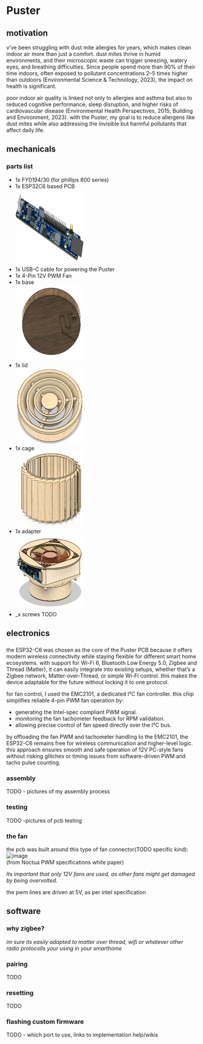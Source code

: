 # Puster
## motivation
v’ve been struggling with dust mite allergies for years, which makes clean indoor air more than just a comfort. dust mites thrive in humid environments, and their microscopic waste can trigger sneezing, watery eyes, and breathing difficulties. Since people spend more than 90% of their time indoors, often exposed to pollutant concentrations 2–5 times higher than outdoors (Environmental Science & Technology, 2023), the impact on health is significant.

poor indoor air quality is linked not only to allergies and asthma but also to reduced cognitive performance, sleep disruption, and higher risks of cardiovascular disease (Environmental Health Perspectives, 2015; Building and Environment, 2023). with the Puster, my goal is to reduce allergens like dust mites while also addressing the invisible but harmful pollutants that affect daily life.

## mechanicals
### parts list
- 1x FY0194/30 (for phillips 800 series)
- 1x ESP32C6 based PCB  
  <img width="181" height="199" alt="image" src=images/pcb_3D.png />
- 1x USB-C cable for powering the Puster
- 1x 4-Pin 12V PWM Fan   
- 1x base  
  <img width="181" height="199" alt="image" src=images/base.png />
- 1x lid  
  <img width="181" height="199" alt="image" src=images/lid.png />
- 1x cage  
  <img width="181" height="199" alt="image" src=images/cage.png />
- 1x adapter  
  <img width="181" height="199" alt="image" src=images/fan_adapter.png />
- _x screws TODO


## electronics
### 
the ESP32-C6 was chosen as the core of the Puster PCB because it offers modern wireless connectivity while staying flexible for different smart home ecosystems. with support for Wi-Fi 6, Bluetooth Low Energy 5.0, Zigbee and Thread (Matter), it can easily integrate into existing setups, whether that’s a Zigbee network, Matter-over-Thread, or simple Wi-Fi control. this makes the device adaptable for the future without locking it to one protocol.

for fan control, I used the EMC2101, a dedicated I²C fan controller. this chip simplifies reliable 4-pin PWM fan operation by:  

- generating the Intel-spec compliant PWM signal.
- monitoring the fan tachometer feedback for RPM validation.
- allowing precise control of fan speed directly over the I²C bus.

by offloading the fan PWM and tachometer handling to the EMC2101, the ESP32-C6 remains free for wireless communication and higher-level logic. this approach ensures smooth and safe operation of 12V PC-style fans without risking glitches or timing issues from software-driven PWM and tacho pulse counting.

### assembly 
TODO - pictures of my assembly process
### testing
TODO -pictures of pcb testing



### the fan
the pcb was built around this type of fan connector(TODO specific kind):  
<img width="181" height="199" alt="image" src="https://github.com/user-attachments/assets/0771c44b-f6ae-481e-86ad-8eea22dc403c" />  
(from Noctua PWM specifications 
white paper)

*Its important that only 12V fans are used, as other fans might get damaged by being overvolted.*

the pwm lines are driven at 5V, as per intel specification  

## software
### why zigbee?

*im sure its easily adapted to matter over thread, wifi or whatever other radio protocolls your using in your smarthome*


### pairing
TODO

### resetting
TODO
### flashing custom firmware
TODO - which port to use, links to implementation help/wikis

